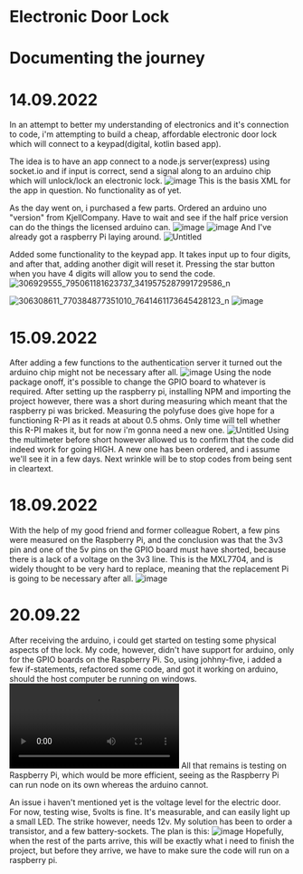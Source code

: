 # Electronic Door Lock
# Documenting the journey
# 14.09.2022
In an attempt to better my understanding of electronics and it's connection to code, i'm attempting to build a cheap, affordable electronic door lock which will connect 
to a keypad(digital, kotlin based app). 

The idea is to have an app connect to a node.js server(express) using socket.io and if input is correct, send a signal along to an arduino chip which will unlock/lock an electronic lock.
![image](https://user-images.githubusercontent.com/66651087/190036183-85d3315a-5181-42af-af2b-79cad66225db.png)
This is the basis XML for the app in question. No functionality as of yet. 

As the day went on, i purchased a few parts. Ordered an arduino uno "version" from KjellCompany. Have to wait and see if the half price version can do the things the licensed arduino can.
![image](https://user-images.githubusercontent.com/66651087/190222540-48e0586d-800b-497d-815e-59efa33ef701.png)
![image](https://user-images.githubusercontent.com/66651087/190222605-e17395e6-f710-4d74-b571-22a8d810a70a.png)
And I've already got a raspberry Pi laying around.
![Untitled](https://user-images.githubusercontent.com/66651087/190223859-1e33d12f-f81d-46a4-a9c7-9c8bdfcf99e1.png)


Added some functionality to the keypad app. It takes input up to four digits, and after that, adding another digit will reset it.
Pressing the star button when you have 4 digits will allow you to send the code.
![306929555_795061181623737_3419575287991729586_n](https://user-images.githubusercontent.com/66651087/190222992-6e610db1-b909-4b5c-ba88-7cc9bb0111c1.jpg)

![306308611_770384877351010_7641461173645428123_n](https://user-images.githubusercontent.com/66651087/190223600-2c311db6-66b2-4b69-8856-3a818d9c3b68.jpg)
![image](https://user-images.githubusercontent.com/66651087/190223653-4ef60c6c-d19a-4a74-8647-cd9ed0fc1f5c.png)

# 15.09.2022
After adding a few functions to the authentication server it turned out the arduino chip might not be necessary after all. 
![image](https://user-images.githubusercontent.com/66651087/190281506-ff7cbd82-adbf-41ba-8a49-1ccc4fe33923.png)
Using the node package onoff, it's possible to change the GPIO board to whatever is required.
After setting up the raspberry pi, installing NPM and importing the project however, there was a short during measuring which meant that the raspberry pi was bricked.
Measuring the polyfuse does give hope for a functioning R-PI as it reads at about 0.5 ohms. Only time will tell whether this R-PI makes it, but for now i'm gonna need a new one. 
![Untitled](https://user-images.githubusercontent.com/66651087/190281773-57e112dc-b5c4-4f21-a572-428b6eee3f02.png)
Using the multimeter before short however allowed us to confirm that the code did indeed work for going HIGH.
A new one has been ordered, and i assume we'll see it in a few days. 
Next wrinkle will be to stop codes from being sent in cleartext. 

# 18.09.2022
With the help of my good friend and former colleague Robert, a few pins were measured on the Raspberry Pi, and the conclusion was that the 3v3 pin and one of the 5v pins on the GPIO board must have shorted, because there is a lack of a voltage on the 3v3 line. This is the MXL7704, and is widely thought to be very hard to replace, meaning that the replacement Pi is going to be necessary after all. 
![image](https://user-images.githubusercontent.com/66651087/191085251-6b73c44a-7373-4885-b5d5-f840d9919b3f.png)

# 20.09.22
After receiving the arduino, i could get started on testing some physical aspects of the lock.
My code, however, didn't have support for arduino, only for the GPIO boards on the Raspberry Pi. 
So, using johhny-five, i added a few if-statements, refactored some code, and got it working on arduino, should the host computer be running on windows. 
![video](https://user-images.githubusercontent.com/66651087/191385121-1f120a18-5360-49c9-8ea9-012bc667a866.mp4)
All that remains is testing on Raspberry Pi, which would be more efficient, seeing as the Raspberry Pi can run node on its own whereas the arduino cannot.

An issue i haven't mentioned yet is the voltage level for the electric door. For now, testing wise, 5volts is fine. It's measurable, and can easily light up a small LED. The strike however, needs 12v. 
My solution has been to order a transistor, and a few battery-sockets. The plan is this: 
![image](https://user-images.githubusercontent.com/66651087/191386572-53283436-cb80-4144-bc3c-c9595bee55c6.png)
Hopefully, when the rest of the parts arrive, this will be exactly what i need to finish the project, but before they arrive, we have to make sure the code will run on a raspberry pi. 




